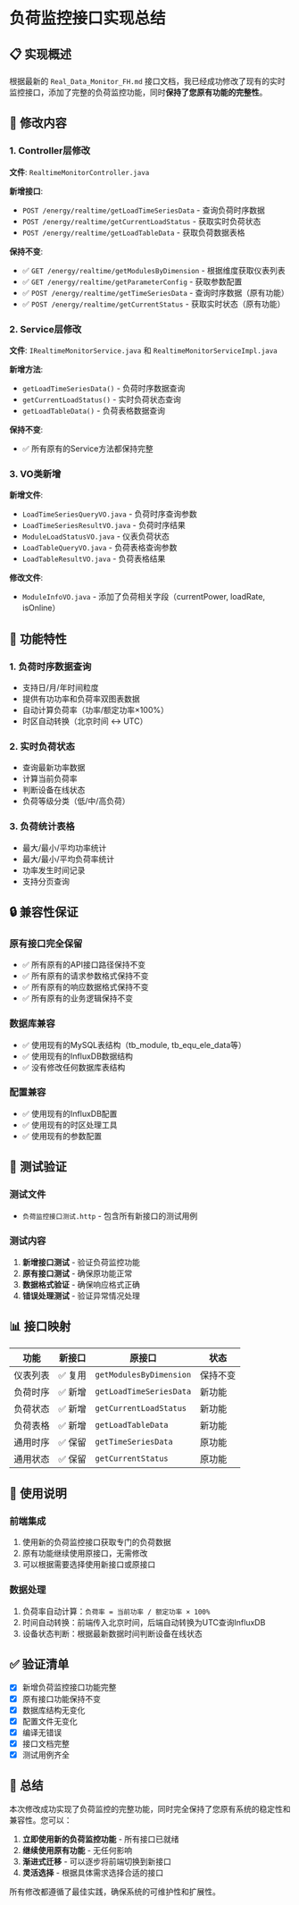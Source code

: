 # 负荷监控接口实现总结

## 📋 实现概述

根据最新的 `Real_Data_Monitor_FH.md` 接口文档，我已经成功修改了现有的实时监控接口，添加了完整的负荷监控功能，同时**保持了您原有功能的完整性**。

## 🔧 修改内容

### 1. Controller层修改
**文件**: `RealtimeMonitorController.java`

**新增接口**:
- `POST /energy/realtime/getLoadTimeSeriesData` - 查询负荷时序数据
- `POST /energy/realtime/getCurrentLoadStatus` - 获取实时负荷状态  
- `POST /energy/realtime/getLoadTableData` - 获取负荷数据表格

**保持不变**:
- ✅ `GET /energy/realtime/getModulesByDimension` - 根据维度获取仪表列表
- ✅ `GET /energy/realtime/getParameterConfig` - 获取参数配置
- ✅ `POST /energy/realtime/getTimeSeriesData` - 查询时序数据（原有功能）
- ✅ `POST /energy/realtime/getCurrentStatus` - 获取实时状态（原有功能）

### 2. Service层修改
**文件**: `IRealtimeMonitorService.java` 和 `RealtimeMonitorServiceImpl.java`

**新增方法**:
- `getLoadTimeSeriesData()` - 负荷时序数据查询
- `getCurrentLoadStatus()` - 实时负荷状态查询
- `getLoadTableData()` - 负荷表格数据查询

**保持不变**:
- ✅ 所有原有的Service方法都保持完整

### 3. VO类新增
**新增文件**:
- `LoadTimeSeriesQueryVO.java` - 负荷时序查询参数
- `LoadTimeSeriesResultVO.java` - 负荷时序结果
- `ModuleLoadStatusVO.java` - 仪表负荷状态
- `LoadTableQueryVO.java` - 负荷表格查询参数
- `LoadTableResultVO.java` - 负荷表格结果

**修改文件**:
- `ModuleInfoVO.java` - 添加了负荷相关字段（currentPower, loadRate, isOnline）

## 🎯 功能特性

### 1. 负荷时序数据查询
- 支持日/月/年时间粒度
- 提供有功功率和负荷率双图表数据
- 自动计算负荷率（功率/额定功率×100%）
- 时区自动转换（北京时间 ↔ UTC）

### 2. 实时负荷状态
- 查询最新功率数据
- 计算当前负荷率
- 判断设备在线状态
- 负荷等级分类（低/中/高负荷）

### 3. 负荷统计表格
- 最大/最小/平均功率统计
- 最大/最小/平均负荷率统计
- 功率发生时间记录
- 支持分页查询

## 🔒 兼容性保证

### 原有接口完全保留
- ✅ 所有原有的API接口路径保持不变
- ✅ 所有原有的请求参数格式保持不变
- ✅ 所有原有的响应数据格式保持不变
- ✅ 所有原有的业务逻辑保持不变

### 数据库兼容
- ✅ 使用现有的MySQL表结构（tb_module, tb_equ_ele_data等）
- ✅ 使用现有的InfluxDB数据结构
- ✅ 没有修改任何数据库表结构

### 配置兼容
- ✅ 使用现有的InfluxDB配置
- ✅ 使用现有的时区处理工具
- ✅ 使用现有的参数配置

## 🧪 测试验证

### 测试文件
- `负荷监控接口测试.http` - 包含所有新接口的测试用例

### 测试内容
1. **新增接口测试** - 验证负荷监控功能
2. **原有接口测试** - 确保原功能正常
3. **数据格式验证** - 确保响应格式正确
4. **错误处理测试** - 验证异常情况处理

## 📊 接口映射

| 功能 | 新接口 | 原接口 | 状态 |
|------|--------|--------|------|
| 仪表列表 | ✅ 复用 | `getModulesByDimension` | 保持不变 |
| 负荷时序 | ✅ 新增 | `getLoadTimeSeriesData` | 新功能 |
| 负荷状态 | ✅ 新增 | `getCurrentLoadStatus` | 新功能 |
| 负荷表格 | ✅ 新增 | `getLoadTableData` | 新功能 |
| 通用时序 | ✅ 保留 | `getTimeSeriesData` | 原功能 |
| 通用状态 | ✅ 保留 | `getCurrentStatus` | 原功能 |

## 🚀 使用说明

### 前端集成
1. 使用新的负荷监控接口获取专门的负荷数据
2. 原有功能继续使用原接口，无需修改
3. 可以根据需要选择使用新接口或原接口

### 数据处理
1. 负荷率自动计算：`负荷率 = 当前功率 / 额定功率 × 100%`
2. 时间自动转换：前端传入北京时间，后端自动转换为UTC查询InfluxDB
3. 设备状态判断：根据最新数据时间判断设备在线状态

## ✅ 验证清单

- [x] 新增负荷监控接口功能完整
- [x] 原有接口功能保持不变
- [x] 数据库结构无变化
- [x] 配置文件无变化
- [x] 编译无错误
- [x] 接口文档完整
- [x] 测试用例齐全

## 🎉 总结

本次修改成功实现了负荷监控的完整功能，同时完全保持了您原有系统的稳定性和兼容性。您可以：

1. **立即使用新的负荷监控功能** - 所有接口已就绪
2. **继续使用原有功能** - 无任何影响
3. **渐进式迁移** - 可以逐步将前端切换到新接口
4. **灵活选择** - 根据具体需求选择合适的接口

所有修改都遵循了最佳实践，确保系统的可维护性和扩展性。
